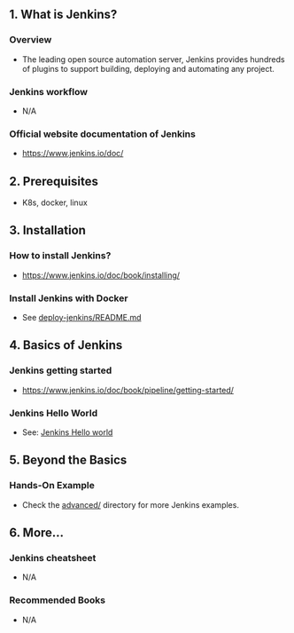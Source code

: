 ## 1. What is Jenkins?

### Overview

- The leading open source automation server, Jenkins provides hundreds of plugins to support building, deploying and automating any project.

### Jenkins workflow

- N/A

### Official website documentation of Jenkins

- https://www.jenkins.io/doc/

## 2. Prerequisites

- K8s, docker, linux

## 3. Installation

### How to install Jenkins?

- https://www.jenkins.io/doc/book/installing/

### Install Jenkins with Docker

- See [deploy-jenkins/README.md](../helm/advanced/hands-on/deploy-jenkins/README.md)

## 4. Basics of Jenkins

### Jenkins getting started

- https://www.jenkins.io/doc/book/pipeline/getting-started/

### Jenkins Hello World

- See: [Jenkins Hello world](./basic/Jenkins-Hello-World.md)

## 5. Beyond the Basics

### Hands-On Example

- Check the [advanced/](./advanced/) directory for more Jenkins examples.

## 6. More...

### Jenkins cheatsheet

- N/A

### Recommended Books

- N/A
